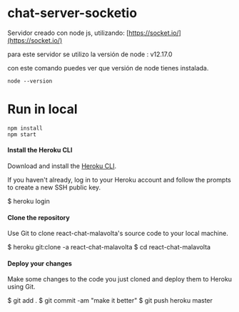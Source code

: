 # chat-server-socketio

Servidor creado con node js, utilizando:
[https://socket.io/](https://socket.io/)

para este servidor se utilizo la versión de node : v12.17.0

con este comando puedes ver que versión de node tienes instalada.

    node --version

# Run in local

    npm install
    npm start

#### Install the Heroku CLI

Download and install the [Heroku CLI](https://devcenter.heroku.com/articles/heroku-command-line).

If you haven't already, log in to your Heroku account and follow the prompts to create a new SSH public key.

\$ heroku login

#### Clone the repository

Use Git to clone react-chat-malavolta's source code to your local machine.

$ heroku git:clone -a react-chat-malavolta
$ cd react-chat-malavolta

#### Deploy your changes

Make some changes to the code you just cloned and deploy them to Heroku using Git.

$ git add .
$ git commit -am "make it better"
\$ git push heroku master
